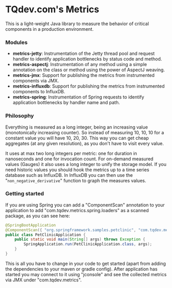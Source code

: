 # TQdev.com's Metrics

This is a light-weight Java library to measure the behavior of critical components in a production environment.

### Modules

- **metrics-jetty**: Instrumentation of the Jetty thread pool and request handler to identify application bottlenecks by status code and method.
- **metrics-aspectj**: Instrumentation of any method using a simple annotation on the class or method using the power of AspectJ weaving.
- **metrics-jmx**: Support for publishing the metrics from instrumented components via JMX.
- **metrics-influxdb**: Support for publishing the metrics from instrumented components to InfluxDB.
- **metrics-spring**: Instrumentation of Spring requests to identify application bottlenecks by handler name and path.

### Philosophy

Everything is measured as a long integer, being an increasing value (monotonically increasing counter). 
So instead of measuring 10, 10, 10 for a constant value you will have 10, 20, 30.
This way you can get cheap aggregates (at any given resolution), as you don't have to visit every value.

It uses at max two long integers per metric: one for duration in nanoseconds and one for invocation count.
For on-demand measured values (Gauges) it also uses a long integer to unify the storage model.
If you need historic values you should hook the metrics up to a time series database such as InfluxDB.
In InfluxDB you can then use the "`non_negative_derivative`" function to graph the measures values.

### Getting started

If you are using Spring you can add a "ComponentScan" annotation to your application to add 
"com.tqdev.metrics.spring.loaders" as a scanned package, as you can see here:

```java
@SpringBootApplication
@ComponentScan({ "org.springframework.samples.petclinic", "com.tqdev.metrics.spring.loaders" })
public class PetClinicApplication {
    public static void main(String[] args) throws Exception {
	    SpringApplication.run(PetClinicApplication.class, args);
    }
}
```

This is all you have to change in your code to get started (apart from adding the dependencies to your
maven or gradle config). After application has started you may connect to it using "jconsole" and see
the collected metrics via JMX under "com.tqdev.metrics".
